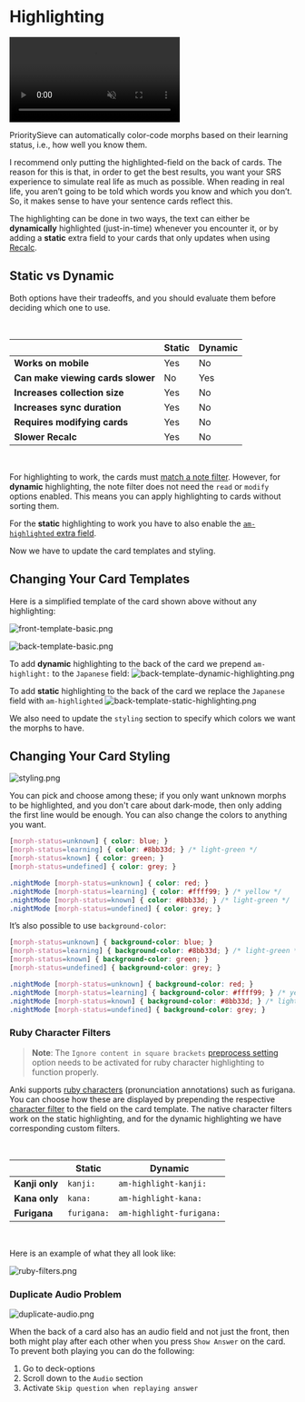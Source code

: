 # Highlighting

<video autoplay loop muted controls>
    <source src="../../img/highlighting.mp4" type="video/mp4">
</video>

PrioritySieve can automatically color-code morphs based on their learning status, i.e., how well you know them.

I recommend only putting the highlighted-field on the back of cards. The reason for this is that, in order to get the
best
results, you want your SRS experience to simulate real life as much as possible. When reading in real life, you aren’t
going to be told which words you know and which you don’t. So, it makes sense to have your sentence cards reflect this.

The highlighting can be done in two ways, the text can either be **dynamically** highlighted (just-in-time) whenever you encounter it, or by
adding a **static** extra field to your cards that only updates when using [Recalc](../usage/recalc.md).


## Static vs Dynamic

Both options have their tradeoffs, and you should evaluate them before deciding which one to use.

<br>

|                                   | Static | Dynamic |
|-----------------------------------|--------|---------|
| **Works on mobile**               | Yes    | No      |
| **Can make viewing cards slower** | No     | Yes     |
| **Increases collection size**     | Yes    | No      |
| **Increases sync duration**       | Yes    | No      |
| **Requires modifying cards**      | Yes    | No      |
| **Slower Recalc**                 | Yes    | No      |

<br>


For highlighting to work, the cards must [match a note filter](../setup/settings/note-filter.md). However, for
**dynamic** highlighting, the note filter does not need the `read` or `modify` options enabled. This means you can
apply highlighting to cards without sorting them.

For the **static** highlighting to work you have to also enable the [`am-highlighted` extra field](settings/extra-fields.md).

Now we have to update the card templates and styling.

## Changing Your Card Templates

Here is a simplified template of the card shown above without any highlighting:

![front-template-basic.png](../../img/front-template-basic.png)

![back-template-basic.png](../../img/back-template-basic.png)


To add **dynamic** highlighting to the back of the card we prepend `am-highlight:` to the `Japanese` field:
![back-template-dynamic-highlighting.png](../../img/back-template-dynamic-highlighting.png)

To add **static** highlighting to the back of the card we replace the `Japanese` field with `am-highlighted`
![back-template-static-highlighting.png](../../img/back-template-static-highlighting.png)


We also need to update the `styling` section to specify which colors we want the morphs to have.

## Changing Your Card Styling

![styling.png](../../../img/styling.png)

You can pick and choose among these; if you only want unknown morphs to be highlighted, and you don't care about
dark-mode, then only adding the first line would be enough. You can also change the colors to anything you want.


``` css
[morph-status=unknown] { color: blue; }
[morph-status=learning] { color: #8bb33d; } /* light-green */
[morph-status=known] { color: green; }
[morph-status=undefined] { color: grey; }

.nightMode [morph-status=unknown] { color: red; } 
.nightMode [morph-status=learning] { color: #ffff99; } /* yellow */
.nightMode [morph-status=known] { color: #8bb33d; } /* light-green */
.nightMode [morph-status=undefined] { color: grey; }
```



It’s also possible to use `background-color`:

``` css
[morph-status=unknown] { background-color: blue; }
[morph-status=learning] { background-color: #8bb33d; } /* light-green */
[morph-status=known] { background-color: green; }
[morph-status=undefined] { background-color: grey; }

.nightMode [morph-status=unknown] { background-color: red; } 
.nightMode [morph-status=learning] { background-color: #ffff99; } /* yellow */
.nightMode [morph-status=known] { background-color: #8bb33d; } /* light-green */
.nightMode [morph-status=undefined] { background-color: grey; }
```


### Ruby Character Filters 


> **Note**: The `Ignore content in square brackets` [preprocess setting](../setup/settings/preprocess.md) option needs to
> be activated for ruby character highlighting to function properly.

Anki supports [ruby characters](https://docs.ankiweb.net/templates/fields.html#ruby-characters) (pronunciation annotations) such as furigana.
You can choose how these are displayed by prepending the respective [character filter](https://docs.ankiweb.net/templates/fields.html#additional-ruby-character-filters)
to the field on the card template. The native character filters work on the static highlighting, and for the dynamic highlighting
we have corresponding custom filters.


<br>

|                             | Static             | Dynamic                           |
|-----------------------------|--------------------|-----------------------------------|
| **Kanji only**              | `kanji:` | `am-highlight-kanji:`                       |
| **Kana only**               | `kana:` | `am-highlight-kana:`                         |
| **Furigana**                | `furigana:` | `am-highlight-furigana:` |

<br>

Here is an example of what they all look like:

![ruby-filters.png](../../img/ruby-filters.png)


### Duplicate Audio Problem

![duplicate-audio.png](../../img/duplicate-audio.png)

When the back of a card also has an audio field and not just the front, then both might play after each other when you
press `Show Answer` on the card. To prevent both playing you can do the following:

1. Go to deck-options
2. Scroll down to the `Audio` section
3. Activate `Skip question when replaying answer`